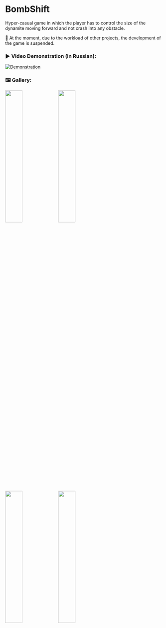 # BombShift

Hyper-casual game in which the player has to control the size of the dynamite moving forward and not crash into any obstacle.

🚧 At the moment, due to the workload of other projects, the development of the game is suspended.

### ▶️ Video Demonstration (in Russian):
[![Demonstration](https://img.youtube.com/vi/td5zkbi9wDo/0.jpg)](https://www.youtube.com/watch?v=td5zkbi9wDo)

### 🖼️ Gallery:
<p float="left">
  <img src="https://github.com/LiRiK2104/BombShift/assets/60710094/f748e174-572b-4abd-bcbb-3f95fb588100" width="33%" />
  <img src="https://github.com/LiRiK2104/BombShift/assets/60710094/ad4f2508-3c01-4c86-9940-a655e1401819" width="33%" />
  <img src="https://github.com/LiRiK2104/BombShift/assets/60710094/70feaf2f-db0c-48b2-9fe7-988f97c3c2e3" width="33%" />
  <img src="https://github.com/LiRiK2104/BombShift/assets/60710094/ccb6680b-1c17-4b43-b0bb-808a4fd16aee" width="33%" />
</p>
